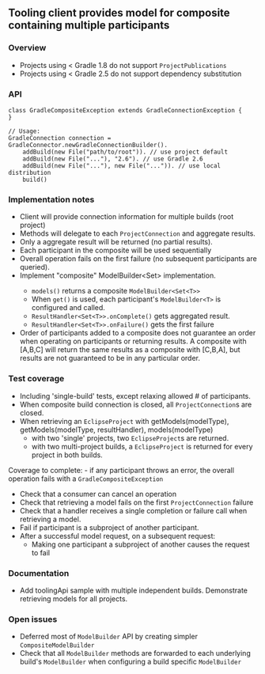 ## Tooling client provides model for composite containing multiple participants

### Overview

- Projects using < Gradle 1.8 do not support `ProjectPublications`
- Projects using < Gradle 2.5 do not support dependency substitution

### API

    class GradleCompositeException extends GradleConnectionException {
    }

    // Usage:
    GradleConnection connection = GradleConnector.newGradleConnectionBuilder().
        addBuild(new File("path/to/root")). // use project default
        addBuild(new File("..."), "2.6"). // use Gradle 2.6
        addBuild(new File("..."), new File("...")). // use local distribution
        build()

### Implementation notes

- Client will provide connection information for multiple builds (root project)
- Methods will delegate to each `ProjectConnection` and aggregate results.
- Only a aggregate result will be returned (no partial results).
- Each participant in the composite will be used sequentially
- Overall operation fails on the first failure (no subsequent participants are queried).
- Implement "composite" ModelBuilder<Set<T>> implementation.
    - `models()` returns a composite `ModelBuilder<Set<T>>`
    - When `get()` is used, each participant's `ModelBuilder<T>` is configured and called.
    - `ResultHandler<Set<T>>.onComplete()` gets aggregated result.
    - `ResultHandler<Set<T>>.onFailure()` gets the first failure
- Order of participants added to a composite does not guarantee an order when operating on participants or returning results.  A composite with [A,B,C] will return the same results as a composite with [C,B,A], but results are not guaranteed to be in any particular order.

### Test coverage

- Including 'single-build' tests, except relaxing allowed # of participants.
- When composite build connection is closed, all `ProjectConnection`s are closed.
- When retrieving an `EclipseProject` with getModels(modelType), getModels(modelType, resultHandler), models(modelType)
    - with two 'single' projects, two `EclipseProject`s are returned.
    - with two multi-project builds, a `EclipseProject` is returned for every project in both builds.

Coverage to complete:
    - if any participant throws an error, the overall operation fails with a `GradleCompositeException`

- Check that a consumer can cancel an operation
- Check that retrieving a model fails on the first `ProjectConnection` failure
- Check that a handler receives a single completion or failure call when retrieving a model.
- Fail if participant is a subproject of another participant.
- After a successful model request, on a subsequent request:
    - Making one participant a subproject of another causes the request to fail


### Documentation

- Add toolingApi sample with multiple independent builds. Demonstrate retrieving models for all projects.

### Open issues

- Deferred most of `ModelBuilder` API by creating simpler `CompositeModelBuilder`
- Check that all `ModelBuilder` methods are forwarded to each underlying build's `ModelBuilder` when configuring a build specific `ModelBuilder`
